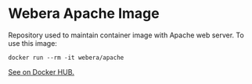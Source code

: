 # Webera Apache Image

Repository used to maintain container image with Apache web server. To use
this image:

    docker run --rm -it webera/apache

[See on Docker HUB.](https://hub.docker.com/repository/docker/webera/apache)
